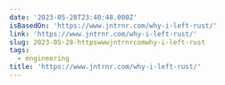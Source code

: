```yaml
---
date: '2023-05-28T23:40:48.000Z'
isBasedOn: 'https://www.jntrnr.com/why-i-left-rust/'
link: 'https://www.jntrnr.com/why-i-left-rust/'
slug: 2023-05-28-httpswwwjntrnrcomwhy-i-left-rust
tags:
  - engineering
title: 'https://www.jntrnr.com/why-i-left-rust/'
---
```


